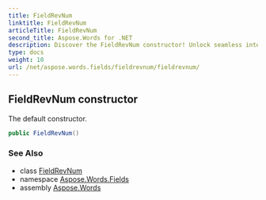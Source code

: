 ```yaml
---
title: FieldRevNum
linktitle: FieldRevNum
articleTitle: FieldRevNum
second_title: Aspose.Words for .NET
description: Discover the FieldRevNum constructor! Unlock seamless integration and efficient functionality with our default constructor for enhanced performance.
type: docs
weight: 10
url: /net/aspose.words.fields/fieldrevnum/fieldrevnum/
---
```

## FieldRevNum constructor

The default constructor.

```csharp
public FieldRevNum()
```

### See Also

* class [FieldRevNum](../)
* namespace [Aspose.Words.Fields](../../../aspose.words.fields/)
* assembly [Aspose.Words](../../../)
